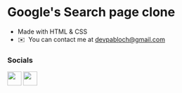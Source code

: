 # Google's Search page clone
 * Made with HTML & CSS
 * ✉️  You can contact me at [devpabloch@gmail.com](mailto:devpabloch@gmail.com)

 ### Socials

<p align="left"> <a href="https://www.linkedin.com/in/devpablo" target="_blank" rel="noreferrer"><img src="https://raw.githubusercontent.com/danielcranney/readme-generator/main/public/icons/socials/linkedin.svg" width="32" height="32" /></a> <a href="https://www.twitter.com/devpablo" target="_blank" rel="noreferrer"><img src="https://raw.githubusercontent.com/danielcranney/readme-generator/main/public/icons/socials/twitter.svg" width="32" height="32" /></a></p>
